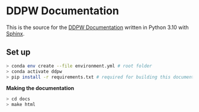 # DDPW Documentation

This is the source for the [DDPW
Documentation](https://ddpw.projects.sujal.tv) written in Python 3.10 with
[Sphinx](https://www.sphinx-doc.org/en/master/).

## Set up

```bash
> conda env create --file environment.yml # root folder
> conda activate ddpw
> pip install -r requirements.txt # required for building this documentation
```

**Making the documentation**

```bash
> cd docs
> make html
```
